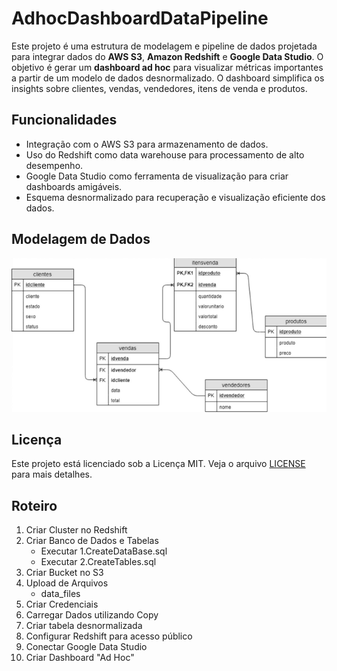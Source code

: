 # AdhocDashboardDataPipeline
Este projeto é uma estrutura de modelagem e pipeline de dados projetada para integrar dados do **AWS S3**, **Amazon Redshift** e **Google Data Studio**. O objetivo é gerar um **dashboard ad hoc** para visualizar métricas importantes a partir de um modelo de dados desnormalizado. O dashboard simplifica os insights sobre clientes, vendas, vendedores, itens de venda e produtos.

## Funcionalidades

- Integração com o AWS S3 para armazenamento de dados.
- Uso do Redshift como data warehouse para processamento de alto desempenho.
- Google Data Studio como ferramenta de visualização para criar dashboards amigáveis.
- Esquema desnormalizado para recuperação e visualização eficiente dos dados.

## Modelagem de Dados

![Modelagem de Dados](https://github.com/MateusHCandido/AdhocDashboardDataPipeline/blob/main/modelagem-dados.png)

## Licença
Este projeto está licenciado sob a Licença MIT. Veja o arquivo [LICENSE](https://github.com/MateusHCandido/AdhocDashboardDataPipeline/blob/main/LICENSE) para mais detalhes.

## Roteiro

01. Criar Cluster no Redshift
02. Criar Banco de Dados e Tabelas
    - Executar 1.CreateDataBase.sql
    - Executar 2.CreateTables.sql
03. Criar Bucket no S3
04. Upload de Arquivos
    - data_files
05. Criar Credenciais
06. Carregar Dados utilizando Copy
07. Criar tabela desnormalizada
08. Configurar Redshift para acesso público
09. Conectar Google Data Studio
10. Criar Dashboard "Ad Hoc" 





